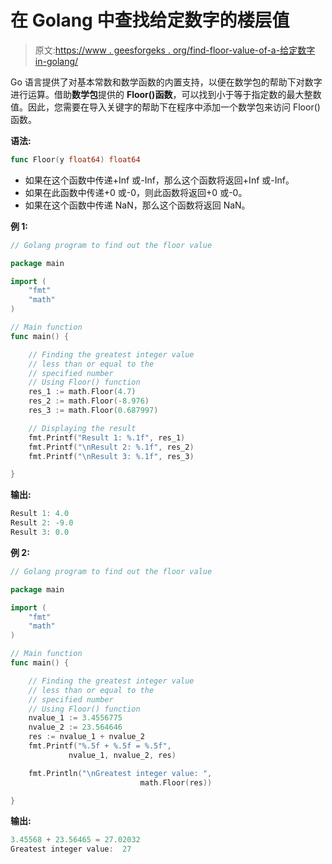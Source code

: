 # 在 Golang 中查找给定数字的楼层值

> 原文:[https://www . geesforgeks . org/find-floor-value-of-a-给定数字 in-golang/](https://www.geeksforgeeks.org/finding-floor-value-of-a-given-number-in-golang/)

Go 语言提供了对基本常数和数学函数的内置支持，以便在数学包的帮助下对数字进行运算。借助**数学包**提供的 **Floor()函数**，可以找到小于等于指定数的最大整数值。因此，您需要在导入关键字的帮助下在程序中添加一个数学包来访问 Floor()函数。

**语法:**

```go
func Floor(y float64) float64
```

*   如果在这个函数中传递+Inf 或-Inf，那么这个函数将返回+Inf 或-Inf。
*   如果在此函数中传递+0 或-0，则此函数将返回+0 或-0。
*   如果在这个函数中传递 NaN，那么这个函数将返回 NaN。

**例 1:**

```go
// Golang program to find out the floor value

package main

import (
    "fmt"
    "math"
)

// Main function
func main() {

    // Finding the greatest integer value 
    // less than or equal to the
    // specified number
    // Using Floor() function
    res_1 := math.Floor(4.7)
    res_2 := math.Floor(-8.976)
    res_3 := math.Floor(0.687997)

    // Displaying the result
    fmt.Printf("Result 1: %.1f", res_1)
    fmt.Printf("\nResult 2: %.1f", res_2)
    fmt.Printf("\nResult 3: %.1f", res_3)

}
```

**输出:**

```go
Result 1: 4.0
Result 2: -9.0
Result 3: 0.0

```

**例 2:**

```go
// Golang program to find out the floor value

package main

import (
    "fmt"
    "math"
)

// Main function
func main() {

    // Finding the greatest integer value
    // less than or equal to the 
    // specified number
    // Using Floor() function
    nvalue_1 := 3.4556775
    nvalue_2 := 23.564646
    res := nvalue_1 + nvalue_2
    fmt.Printf("%.5f + %.5f = %.5f",
             nvalue_1, nvalue_2, res)

    fmt.Println("\nGreatest integer value: ",
                             math.Floor(res))

}
```

**输出:**

```go
3.45568 + 23.56465 = 27.02032
Greatest integer value:  27

```